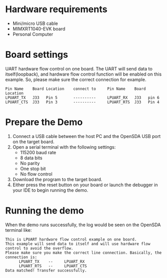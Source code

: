 Hardware requirements
=====================
- Mini/micro USB cable
- MIMXRT1040-EVK board
- Personal Computer

Board settings
============
UART hardware flow control on one board.
The UART will send data to itself(loopback), and hardware flow control function will be 
enabled on this example. So, please make sure the correct connection for example.
~~~~~~~~~~~~~~~~~~~~~~~~~~~~~~~~~~~~~~~~~~~~~~~~~~~~~~~~~~~~~~~~~~~~~~~~~~~~~~~~~~~~~~~~~
Pin Name    Board Location    connect to     Pin Name    Board Location
LPUART_TX   J33   Pin 5       ----------     LPUART_RX   J33   pin 6
LPUART_CTS  J33   Pin 3       ----------     LPUART_RTS  J33   Pin 4
~~~~~~~~~~~~~~~~~~~~~~~~~~~~~~~~~~~~~~~~~~~~~~~~~~~~~~~~~~~~~~~~~~~~~~~~~~~~~~~~~~~~~~~~~

Prepare the Demo
===============
1.  Connect a USB cable between the host PC and the OpenSDA USB port on the target board.
2.  Open a serial terminal with the following settings:
    - 115200 baud rate
    - 8 data bits
    - No parity
    - One stop bit
    - No flow control
3.  Download the program to the target board.
4.  Either press the reset button on your board or launch the debugger in your IDE to begin running the demo.

Running the demo
===============
When the demo runs successfully, the log would be seen on the OpenSDA terminal like:

~~~~~~~~~~~~~~~~~~~~~~~~~~~~~~~~~~~~~~~~
This is LPUART hardware flow control example on one board.
This example will send data to itself and will use hardware flow control to avoid the overflow.
Please make sure you make the correct line connection. Basically, the connection is:
      LPUART_TX    --     LPUART_RX
      LPUART_RTS   --     LPUART_CTS
Data matched! Transfer successfully.
~~~~~~~~~~~~~~~~~~~~~~~~~~~~~~~~~~~~~~~~
